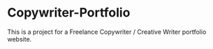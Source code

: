 # Copywriter-Portfolio

This is a project for a Freelance Copywriter / Creative Writer portfolio website. 

